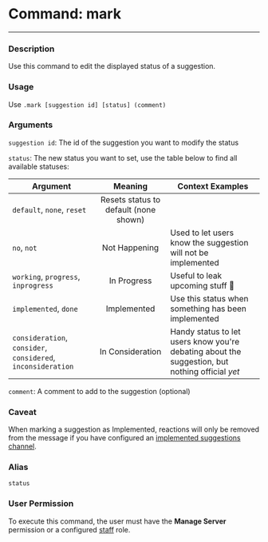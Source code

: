 # Command: mark
---
### Description
Use this command to edit the displayed status of a suggestion.

### Usage
Use `.mark [suggestion id] [status] (comment)`

### Arguments

`suggestion id`: The id of the suggestion you want to modify the status 

`status`: The new status you want to set, use the table below to find all available statuses:

| Argument              |                Meaning                |                 Context Examples                                                                         |
|-----------------------|:-------------------------------------:|-------------------------------------------------------------------|
| `default`, `none`, `reset`     | Resets status to default (none shown) |                                                                                                          |
| `no`, `not`                  | Not Happening                         | Used to let users know the suggestion will not be implemented                                            |
| `working`, `progress`, `inprogress` | In Progress                           | Useful to leak upcoming stuff 👀                                                                        |
| `implemented`, `done` | Implemented                           | Use this status when something has been implemented                                                      |
| `consideration`, `consider`, `considered`, `inconsideration`       | In Consideration                      | Handy status to let users know you're debating about the suggestion, but nothing official *yet*          |


`comment`: A comment to add to the suggestion (optional)

### Caveat
When marking a suggestion as Implemented, reactions will only be removed from the message if you have configured an [implemented suggestions channel](../config/implemented.md).

### Alias
`status`

### User Permission
To execute this command, the user must have the **Manage Server** permission or a configured [staff](/config/staffroles.md) role.
